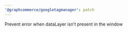 ```yaml
---
'@graphcommerce/googletagmanager': patch
---
```


Prevent error when dataLayer isn’t present in the window
